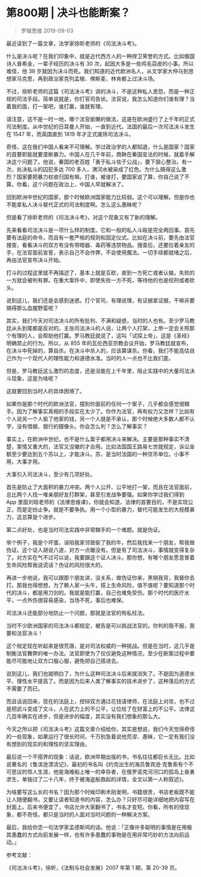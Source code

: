 # 第800期 | 决斗也能断案？
> 罗辑思维
2019-09-03

最近读到了一篇文章，法学家徐昕老师的《司法决斗考》。

什么是决斗呢？在我们印象中，就是近代西方人的一种捍卫荣誉的方式。比如俄国诗人普希金，一辈子经历的决斗有 30 次，起因大多是一些鸡毛蒜皮的小事。所以难怪，他 38 岁就因为决斗而死。我们知道的近代欧洲名人，从文学家大仲马到思想家马克思，再到政治家克列孟梭、俾斯麦、林肯都上过决斗场。

不过，徐昕老师的这篇《司法决斗考》讲的决斗，不是这种私人恩怨，而是一种正规的司法手段。简单说就是，你打官司告状。法官说，我怎么知道你们谁有理？当着我的面，打一架吧，谁打赢，谁就有理。

请注意，这不是一时一地，哪个法官偷懒的做法，这是在欧洲盛行了上千年的正式司法制度。从中世纪的日耳曼人开始，一直到近代。法国的最后一次司法决斗发生在 1547 年，而英国直到 1819 年才正式废除司法决斗。

奇怪，这在我们中国人看来不可理解。学过政治学的人都知道，什么是国家？国家的首要职能就要垄断暴力。中国人在几千年前，商鞅在秦国变法的时候，就着手解决这个问题了。他说，秦国的老百姓「勇于私斗怯于公战」，要下狠心整治。有一次，处决私斗的囚犯多达 700 多人，渭河水被染成了红色。为什么搞得这么激烈？国家要把暴力权收归国有嘛。打谁，被谁打，要国家说了算，你自己说了不算。你看，这个问题在政治上，中国人早就解决了。

回到欧洲中世纪的国家，那个时候欧洲国家能力比较弱。这个可以理解。但是你也不能拿私人决斗替代正式的司法制度啊。怎么这么愚昧呢？

但是看了徐昕老师的《司法决斗考》，对这个现象又有了新的理解。

先来看看司法决斗是一项什么样的制度。它和一般的私人斗殴是完全两回事。首先要有法庭的命令，而且有一套严格的规则和固定仪式。比如在决斗前，要先由法官搜查，看看决斗的双方有没有带暗器、毒药等违禁物品。搜查后，还要拉着亲友的手，在法官面前宣誓，表示自己不会作弊，不会使用魔法。一切手续都就绪之后，再由法官宣布决斗开始。

打斗的过程这里就不再描述了，基本上就是互砍，直到一方死亡或者认输，失败的一方就会被判有罪。在重大案件中，即使失败一方不死，等待他的也是绞刑或者砍头。

说到这儿，我们还是会感到迷惑。打个官司，有理说理，有证据拿证据，干嘛非要搞得那么血腥野蛮呢？

其实，我们今天对司法决斗的所有批判、不满和疑惑，当时的人也有。至少罗马教廷从头到尾都是反对的。主张司法决斗的人说，让两个人打架，上帝一定会关照那个有理的人，会帮助他打赢。罗马教廷就说了，这叫「试探上帝」，这是《圣经》明确禁止的行为。所以，从 855 年的瓦伦西亚宗教会议开始，罗马教廷就宣布，在决斗中死掉的，算自杀。在决斗中杀人的，应该算谋杀。你看，我们不能高估自己作为一个现代人的理性能力和道德水准。当时的人一点也不比我们差。

但是，罗马教廷这么激烈的态度，还是没能在上千年里，阻止实践中的大量司法决斗现象，这是为啥呢？

这就要回到当时人的具体困境了。

如果你是那个时代的欧洲法官，摆到你面前的任何一个案子，几乎都会感觉很棘手。因为了解事实真相的手段实在太少了。你作为法官，再有权力又怎样？比如有个人说另一个人偷了他家的钱，另一个人就是不承认，那个时候绝大多数人都不认字，没有借据、银行的摄像头。你会怎么判？怎么了解事实？

事实上，在欧洲中世纪，也不是什么案子都用决斗来解决。主要是那种事实不清楚，案情又重大的，法官又没辙的才会用。比如法国国王路易七世就规定，诉讼金额至少要达到五个苏以上，才能决斗。苏，是当时法国的一种货币单位。小事不用，大事才用。

大事引入司法决斗，至少有几项好处。

首先是防止了大面积的暴力冲突。两个人公开、公平地打一架，而且在法官面前，总比两个人找一堆亲朋好友打群架，甚至引发战争要强。如果你学过我们得到 App 里面刘晗老师的《法律思维课》，你就会知道，法律的首要目的，不是实现公正，而是定纷止争。就是不要争执。用一个小型的暴力，替代可能发生的大规模暴力，这总算是个进步。

第二点好处，也是当时司法实践中非常棘手的一个难题。就是伪证。

举个例子，我是个坏蛋，诬陷我家邻居偷了我的牛，然后我找来一个朋友，帮我做伪证。这个证人胡说八道，对方一点辙没有。但是有了司法决斗，事情就变得复杂了。对方实在气不过可以说，我要跟这个证人决斗。那你想，有哪个朋友愿意冒着生命风险帮我说谎话？伪证的风险很大的。

再进一步地说，我可以跟那个朋友讲，没关系，做伪证你来，黑锅我背，我替你去打。那我也得想想，为了赖人家一头牛，搭上生命风险，值不值呢？要知道那个时代的决斗，都是用刀剑的。我就是能打赢，自己也难免受伤。那个时代的医疗水平，一点外伤很容易感染，当场不死，事后也难保。

司法决斗还能部分地防止一个问题，那就是法官的徇私枉法。

当时不少欧洲国家的司法决斗都规定，被告是可以挑战法官的。你判的我不服，我要和法官决斗！

这个规定现在听起来是很荒唐，是对司法权威的一种挑战。但是在当时，这几乎是制衡法官舞弊的唯一办法。法官即使为了仅仅避免这种情况，至少在断案过程中要能尽可能地让双方口服心服，避免把自己搭进去。

说到这儿，我们也就明白了，为什么这种司法决斗后来就消失了。不是因为道德水平、理性水平提高了。而是因为后来人类了解事实的技术进步了，这种落后的方式不需要了而已。

而且话说回来，现在的法庭上，控辩双方通过花钱请律师，在法庭上对攻，也不过是把武斗变成了文斗，人在武力上的不公平，让位给了在财富上的不公平。法律这几百年确实在进步，但是进步的幅度，其实没有我们想象的那么大。

今天之所以把《司法决斗考》这篇文章介绍给你，其实是想说，我们今天觉得奇怪的一些现象，如果运行了很长时间，千万别急着说他荒谬、愚昧，它一定有我们没有想到的现实的和理性的坚实理由。

最后说一个不搭界的现象：话说，欧洲早期出版的书，书名往往都巨长无比。比如说著名的《鲁滨逊漂流记》，最初的书名叫《约克出生的海员鲁宾逊·克鲁索有个不可思议的惊人生涯，他是海难船上唯一的幸存者，在俄罗诺克河河口的孤岛上奋勇求生，单独过了二十八年，终于被海盗船救起的详情，全文以第一人称叙述》。

为啥要写这么长的书名？因为那个时候印刷术刚发明，书籍很贵，书店老板既不能让人随便翻书，又要让读者知道书的内容，怎么办？只好尽可能详细地把内容写在封面上。后来书便宜了，书店允许大家翻书了，书名才变短。你看，所有的怪现象，都不奇怪，都只是当时的人面对当时问题的一种解决方案。

最后，我给你念一句法学家孟德斯鸠的话。他说：「正像许多聪明的事情是在用极其愚蠢的方式向前发展一样，也有许多愚蠢的事物是在用非常巧妙的方法向前运动。」

参考文献：

《司法决斗考》，徐昕，《法制与社会发展》2007 年第 1 期，第 20-39 页。

